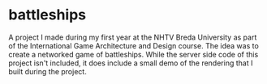 # battleships
A project I made during my first year at the NHTV Breda University as part of the International Game Architecture and Design course. The idea was to create a networked game of battleships. While the server side code of this project isn't included, it does include a small demo of the rendering that I built during the project.

